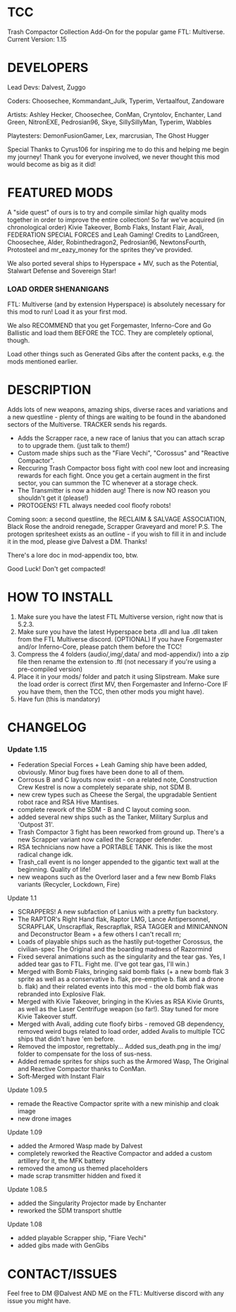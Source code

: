 # TCC

Trash Compactor Collection Add-On for the popular game FTL: Multiverse.
Current Version: 1.15

# DEVELOPERS

Lead Devs: Dalvest, Zuggo

Coders: Choosechee, Kommandant_Julk, Typerim, Vertaalfout, Zandoware

Artists: Ashley Hecker, Choosechee, ConMan, Cryntolov, Enchanter, Land Green, NitronEXE, Pedrosian96, Skye, SillySillyMan, Typerim, Wabbles

Playtesters: DemonFusionGamer, Lex, marcrusian, The Ghost Hugger

Special Thanks to Cyrus106 for inspiring me to do this and helping me begin my journey! Thank you for everyone involved, we never thought this mod would become as big as it did!

# FEATURED MODS

A "side quest" of ours is to try and compile similar high quality mods together in order to improve the entire collection! So far we've acquired (in chronological order) Kivie Takeover, Bomb Flaks, Instant Flair, Avali, FEDERATION SPECIAL FORCES and Leah Gaming! 
Credits to LandGreen, Choosechee, Alder, Robinthedragon2, Pedrosian96, NewtonsFourth, Protosteel and mr_eazy_money for the sprites they've provided.

We also ported several ships to Hyperspace + MV, such as the Potential, Stalwart Defense and Sovereign Star!

### LOAD ORDER SHENANIGANS

FTL: Multiverse (and by extension Hyperspace) is absolutely necessary for this mod to run! Load it as your first mod.

We also RECOMMEND that you get Forgemaster, Inferno-Core and Go Ballistic and load them BEFORE the TCC. They are completely optional, though.

Load other things such as Generated Gibs after the content packs, e.g. the mods mentioned earlier.

# DESCRIPTION

Adds lots of new weapons, amazing ships, diverse races and variations and a new questline - plenty of things are waiting to be found in the abandoned sectors of the Multiverse.
TRACKER sends his regards.

- Adds the Scrapper race, a new race of lanius that you can attach scrap to to upgrade them. (just talk to them!)
- Custom made ships such as the "Fiare Vechi", "Corossus" and "Reactive Compactor". 
- Reccuring Trash Compactor boss fight with cool new loot and increasing rewards for each fight. Once you get a certain augment in the first sector, you can summon the TC whenever at a storage check.
- The Transmitter is now a hidden aug! There is now NO reason you shouldn't get it (please!)
- PROTOGENS! FTL always needed cool floofy robots!

Coming soon: a second questline, the RECLAIM & SALVAGE ASSOCIATION, Black Rose the android renegade, Scrapper Graveyard and more!
P.S. The protogen spritesheet exists as an outline - if you wish to fill it in and include it in the mod, please give Dalvest a DM. Thanks! 

There's a lore doc in mod-appendix too, btw.

Good Luck! Don't get compacted!

# HOW TO INSTALL

1.  Make sure you have the latest FTL Multiverse version, right now that is 5.2.3.
2.  Make sure you have the latest Hyperspace beta .dll and lua .dll taken from the FTL Multiverse discord.
(OPTIONAL) If you have Forgemaster and/or Inferno-Core, please patch them before the TCC!
3.  Compress the 4 folders (audio/,img/,data/ and mod-appendix/) into a zip file then rename the extension to .ftl (not necessary if you're using a pre-compiled version)
4.  Place it in your mods/ folder and patch it using Slipstream. Make sure the load order is correct (first MV, then Forgemaster and Inferno-Core IF you have them, then the TCC, then other mods you might have).
5.  Have fun (this is mandatory)

# CHANGELOG

### Update 1.15
- Federation Special Forces + Leah Gaming ship have been added, obviously. Minor bug fixes have been done to all of them.
- Corrosus B and C layouts now exist -  on a related note, Construction Crew Kestrel is now a completely separate ship, not SDM B.
- new crew types such as Cheese the Sergal, the upgradable Sentient robot race and RSA Hive Mantises.
- complete rework of the SDM - B and C layout coming soon.
- added several new ships such as the Tanker, Military Surplus and 'Outpost 31'.
- Trash Compactor 3 fight has been reworked from ground up. There's a new Scrapper variant now called the Scrapper defender.
- RSA technicians now have a PORTABLE TANK. This is like the most radical change idk.
- Trash_call event is no longer appended to the gigantic text wall at the beginning. Quality of life!
- new weapons such as the Overlord laser and a few new Bomb Flaks variants (Recycler, Lockdown, Fire)

Update 1.1
- SCRAPPERS! A new subfaction of Lanius with a pretty fun backstory.
- The RAPTOR's Right Hand flak, Raptor LMG, Lance Antipersonnel, SCRAPFLAK, Unscrapflak, Rescrapflak, RSA TAGGER and MINICANNON and Deconstructor Beam + a few others I can't recall rn;
- Loads of playable ships such as the hastily put-together Corossus, the civilian-spec The Original and the boarding madness of Razormind
- Fixed several animations such as the singularity and the tear gas. Yes, I added tear gas to FTL. Fight me. (I've got tear gas, I'll win.)
- Merged with Bomb Flaks, bringing said bomb flaks (+ a new bomb flak 3 sprite as well as a conservative b. flak, pre-emptive b. flak and a drone b. flak) and their related events into this mod - the old bomb flak was rebranded into Explosive Flak.
- Merged with Kivie Takeover, bringing in the Kivies as RSA Kivie Grunts, as well as the Laser Centrifuge weapon (so far!). Stay tuned for more Kivie Takeover stuff.
- Merged with Avali, adding cute floofy birbs - removed GB dependency, removed weird bugs related to load order, added Avalis to multiple TCC ships that didn't have 'em before.
- Removed the impostor, regrettably... Added sus_death.png in the img/ folder to compensate for the loss of sus-ness.
- Added remade sprites for ships such as the Armored Wasp, The Original and Reactive Compactor thanks to ConMan.
- Soft-Merged with Instant Flair

Update 1.09.5
- remade the Reactive Compactor sprite with a new miniship and cloak image
- new drone images

Update 1.09
- added the Armored Wasp made by Dalvest
- completely reworked the Reactive Compactor and added a custom artillery for it, the MFK battery
- removed the among us themed placeholders
- made scrap transmitter hidden and fixed it

Update 1.08.5
- added the Singularity Projector made by Enchanter
- reworked the SDM transport shuttle

Update 1.08
- added playable Scrapper ship, "Fiare Vechi"
- added gibs made with GenGibs

# CONTACT/ISSUES

Feel free to DM @Dalvest AND ME on the FTL: Multiverse discord with any issue you might have.